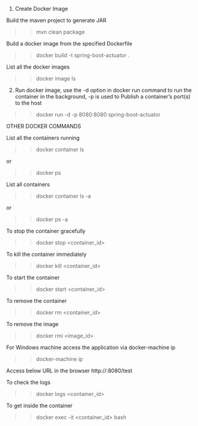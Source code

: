 1. Create Docker Image

Build the maven project to generate JAR
>> mvn clean package

Build a docker image from the specified Dockerfile
>> docker build -t spring-boot-actuator .

List all the docker images
>> docker image ls

2. Run docker image, use the -d option in docker run command to run the container in the background, -p is used to Publish a container’s port(s) to the host

>> docker run -d -p 8080:8080 spring-boot-actuator


OTHER DOCKER COMMANDS

List all the containers running
>> docker container ls

or
>> docker ps

List all containers
>> docker container ls -a

or 
>> docker ps -a

To stop the container gracefully
>> docker stop <container_id>

To kill the container immediately
>> docker kill <container_id>

To start the container
>> docker start <container_id>

To remove the container
>> docker rm <container_id>

To remove the image
>> docker rmi <image_id>

For Windows machine access the application via docker-machine ip
>> docker-machine ip

Access below URL in the browser
http://<docker-machine-ip>:8080/test

To check the logs
>> docker logs <container_id>

To get inside the container
>> docker exec -it <container_id> bash
